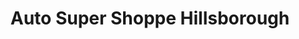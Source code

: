 ---
title: "Auto Super Shoppe Hillsborough"
url: /auckland/auto-super-shoppe-hillsborough/
shop: car repair
---